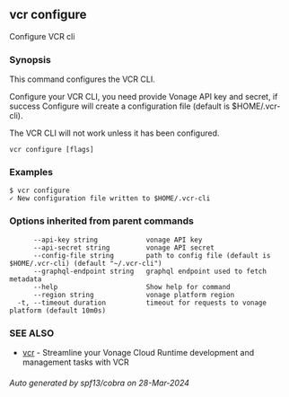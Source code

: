 ## vcr configure

Configure VCR cli

### Synopsis

This command configures the VCR CLI.

Configure your VCR CLI, you need provide Vonage API key and secret, if success Configure will create a configuration file (default is $HOME/.vcr-cli).

The VCR CLI will not work unless it has been configured.


```
vcr configure [flags]
```

### Examples

```
$ vcr configure
✓ New configuration file written to $HOME/.vcr-cli

```

### Options inherited from parent commands

```
      --api-key string            vonage API key
      --api-secret string         vonage API secret
      --config-file string        path to config file (default is $HOME/.vcr-cli) (default "~/.vcr-cli")
      --graphql-endpoint string   graphql endpoint used to fetch metadata
      --help                      Show help for command
      --region string             vonage platform region
  -t, --timeout duration          timeout for requests to vonage platform (default 10m0s)
```

### SEE ALSO

* [vcr](vcr.md)	 - Streamline your Vonage Cloud Runtime development and management tasks with VCR

###### Auto generated by spf13/cobra on 28-Mar-2024
